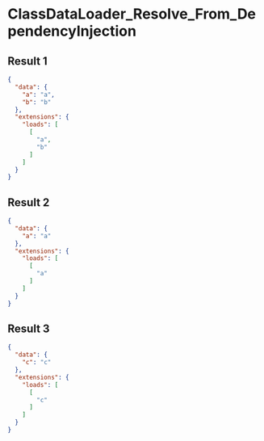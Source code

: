 # ClassDataLoader_Resolve_From_DependencyInjection

## Result 1

```json
{
  "data": {
    "a": "a",
    "b": "b"
  },
  "extensions": {
    "loads": [
      [
        "a",
        "b"
      ]
    ]
  }
}
```

## Result 2

```json
{
  "data": {
    "a": "a"
  },
  "extensions": {
    "loads": [
      [
        "a"
      ]
    ]
  }
}
```

## Result 3

```json
{
  "data": {
    "c": "c"
  },
  "extensions": {
    "loads": [
      [
        "c"
      ]
    ]
  }
}
```

